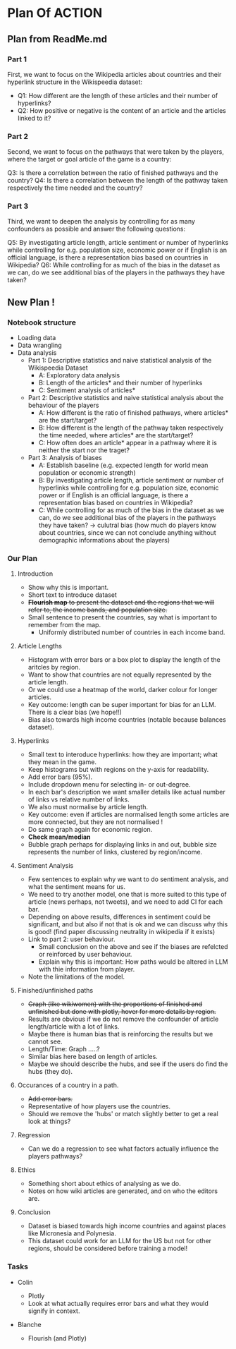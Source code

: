 # Plan Of ACTION

## Plan from ReadMe.md

### Part 1
First, we want to focus on the Wikipedia articles about countries and their hyperlink structure in the Wikispeedia dataset:

- Q1: How different are the length of these articles and their number of hyperlinks?
- Q2: How positive or negative is the content of an article and the articles linked to it?

### Part 2

Second, we want to focus on the pathways that were taken by the players, where the target or goal article of the game is a country:

Q3: Is there a correlation between the ratio of finished pathways and the country?
Q4: Is there a correlation between the length of the pathway taken respectively the time needed and the country?

### Part 3
Third, we want to deepen the analysis by controlling for as many confounders as possible and answer the following questions:

Q5: By investigating article length, article sentiment or number of hyperlinks while controlling for e.g. population size, economic power or if English is an official language, is there a representation bias based on countries in Wikipedia?
Q6: While controlling for as much of the bias in the dataset as we can, do we see additional bias of the players in the pathways they have taken?

## New Plan !

### Notebook structure

- Loading data
- Data wrangling
- Data analysis
    - Part 1: Descriptive statistics and naive statistical analysis of the Wikispeedia Dataset
        * A: Exploratory data analysis
        * B: Length of the articles* and their number of hyperlinks
        * C: Sentiment analysis of articles*
    - Part 2: Descriptive statistics and naive statistical analysis about the behaviour of the players
        * A: How different is the ratio of finished pathways, where articles* are the start/target?
        * B: How different is the length of the pathway taken respectively the time needed, where articles* are the start/target?
        * C: How often does an article* appear in a pathway where it is neither the start nor the traget?
    - Part 3: Analysis of biases
        * A: Establish baseline (e.g. expected length for world mean population or economic strength)
        * B: By investigating article length, article sentiment or number of hyperlinks while controlling for e.g. population size, economic power or if English is an official language, is there a representation bias based on countries in Wikipedia?  
        * C: While controlling for as much of the bias in the dataset as we can, do we see additional bias of the players in the pathways they have taken? -> culutral bias (how much do players know about countries, since we can not conclude anything without demographic informations about the players)

### Our Plan

1. Introduction
    - Show why this is important.
    - Short text to introduce dataset
    - ~~**Flourish map** to present the dataset and the regions that we will refer to, the income bands, and population size.~~
    - Small sentence to present the countries, say what is important to remember from the map.
        - Uniformly distributed number of countries in each income band.

2. Article Lengths
    - Histogram with error bars or a box plot to display the length of the aritcles by region.
    - Want to show that countries are not equally represented by the article length.
    - Or we could use a heatmap of the world, darker colour for longer articles.
    - Key outcome: length can be super important for bias for an LLM. There is a clear bias (we hope!!)
    - Bias also towards high income countries (notable because balances dataset).

3. Hyperlinks
    - Small text to interoduce hyperlinks: how they are important; what they mean in the game.
    - Keep histograms but with regions on the y-axis for readability.
    - Add error bars (95%).
    - Include dropdown menu for selecting in- or out-degree.
    - In each bar's description we want smaller details like actual number of links vs relative number of links.
    - We also must normalise by article length.
    - Key outcome: even if articles are normalised length some articles are more connected, but they are not normalised !
    - Do same graph again for economic region.
    - **Check mean/median**
    - Bubble graph perhaps for displaying links in and out, bubble size represents the number of links, clustered by region/income.

4. Sentiment Analysis
    - Few sentences to explain why we want to do sentiment analysis, and what the sentiment means for us.
    - We need to try another model, one that is more suited to this type of article (news perhaps, not tweets), and we need to add CI for each bar.
    - Depending on above results, differences in sentiment could be significant, and but also if not that is ok and we can discuss why this is good! (find paper discussing neutrality in wikipedia if it exists)
    - Link to part 2: user behaviour.
        - Small conclusion on the above and see if the biases are refelcted or reinforced by user behaviour.
        - Explain why this is important: How paths would be altered in LLM with thie information from player.
    - Note the limitations of the model.

5. Finished/unfinished paths
    - ~~Graph (like wikiwomen) with the proportions of finished and unfinished but done with plotly, hover for more details by region.~~
    - Results are obvious if we do not remove the confounder of article length/article with a lot of links.
    - Maybe there is human bias that is reinforcing the results but we cannot see.
    - Length/Time: Graph .....? 
    - Similar bias here based on length of articles.
    - Maybe we should describe the hubs, and see if the users do find the hubs (they do).
  
6. Occurances of a country in a path.

    - ~~Add error bars.~~
    - Representative of how players use the countries.
    - Should we remove the 'hubs' or match slightly better to get a real look at things?

7. Regression
    - Can we do a regression to see what factors actually influence the players pathways?

8. Ethics
    - Something short about ethics of analysing as we do.
    - Notes on how wiki articles are generated, and on who the editors are.

9. Conclusion
    - Dataset is biased towards high income countries and against places like Micronesia and Polynesia.
    - This dataset could work for an LLM for the US but not for other regions, should be considered before training a model!

### Tasks

- Colin
    - Plotly
    - Look at what actually requires error bars and what they would signify in context.

- Blanche
    - Flourish (and Plotly)



